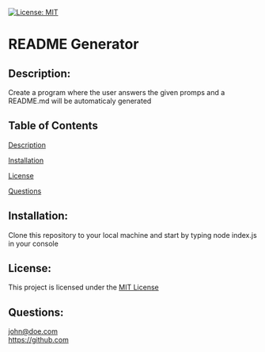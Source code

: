 [![License: MIT](https://img.shields.io/badge/License-MIT-yellow.svg)](https://opensource.org/licenses/MIT)
  
  # README Generator
              
  ## Description:
  Create a program where the user answers the given promps and a README.md will be automaticaly generated
  
  ## Table of Contents
  
  [Description](#description)
  
  [Installation](#installation)
  
  [License](#licenses)
  
  [Questions](#questions)
  
  ## Installation:
  Clone this repository to your local machine and start by typing node index.js in your console
  
  ## License:
  This project is licensed under the [MIT License](https://opensource.org/licenses/MIT)
  
  ## Questions:
  john@doe.com          
  https://github.com
  
